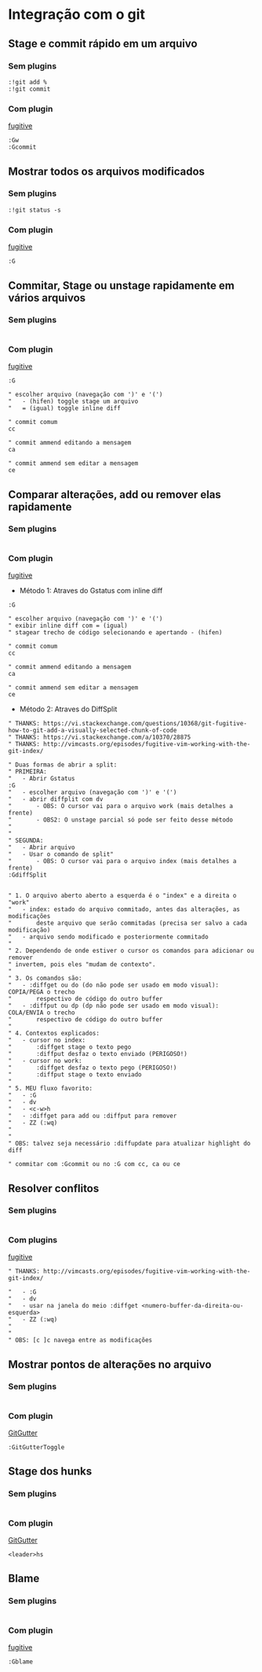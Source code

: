 # Integração com o git

## Stage e commit rápido em um arquivo
### Sem plugins
```vim
:!git add %
:!git commit
```
### Com plugin
[fugitive](https://github.com/tpope/vim-fugitive)
```vim
:Gw
:Gcommit
```

## Mostrar todos os arquivos modificados
### Sem plugins
```vim
:!git status -s
```
### Com plugin
[fugitive](https://github.com/tpope/vim-fugitive)
```vim
:G
```

## Commitar, Stage ou unstage rapidamente em vários arquivos
### Sem plugins
<!-- TODO -->
```vim
```
### Com plugin
[fugitive](https://github.com/tpope/vim-fugitive)
```vim
:G

" escolher arquivo (navegação com ')' e '(')
"   - (hifen) toggle stage um arquivo
"   = (igual) toggle inline diff

" commit comum
cc

" commit ammend editando a mensagem
ca

" commit ammend sem editar a mensagem
ce
```

## Comparar alterações, add ou remover elas rapidamente
### Sem plugins
<!-- TODO -->
```vim
```
### Com plugin
[fugitive](https://github.com/tpope/vim-fugitive)

- Método 1: Atraves do Gstatus com inline diff
```vim
:G

" escolher arquivo (navegação com ')' e '(')
" exibir inline diff com = (igual)
" stagear trecho de código selecionando e apertando - (hifen)

" commit comum
cc

" commit ammend editando a mensagem
ca

" commit ammend sem editar a mensagem
ce
```
 
- Método 2: Atraves do DiffSplit
```vim
" THANKS: https://vi.stackexchange.com/questions/10368/git-fugitive-how-to-git-add-a-visually-selected-chunk-of-code
" THANKS: https://vi.stackexchange.com/a/10370/28875
" THANKS: http://vimcasts.org/episodes/fugitive-vim-working-with-the-git-index/

" Duas formas de abrir a split:
" PRIMEIRA:
"   - Abrir Gstatus
:G
"   - escolher arquivo (navegação com ')' e '(')
"   - abrir diffplit com dv
"       - OBS: O cursor vai para o arquivo work (mais detalhes a frente)
"       - OBS2: O unstage parcial só pode ser feito desse método
"
"
" SEGUNDA:
"   - Abrir arquivo
"   - Usar o comando de split"
"       - OBS: O cursor vai para o arquivo index (mais detalhes a frente)
:GdiffSplit


" 1. O arquivo aberto aberto a esquerda é o "index" e a direita o "work"
"   - index: estado do arquivo commitado, antes das alterações, as modificações
"       deste arquivo que serão commitadas (precisa ser salvo a cada modificação)
"   - arquivo sendo modificado e posteriormente commitado
"
" 2. Dependendo de onde estiver o cursor os comandos para adicionar ou remover
" invertem, pois eles "mudam de contexto". 
"
" 3. Os comandos são:
"   - :diffget ou do (do não pode ser usado em modo visual): COPIA/PEGA o trecho 
"       respectivo de código do outro buffer
"   - :diffput ou dp (dp não pode ser usado em modo visual): COLA/ENVIA o trecho
"       respectivo de código do outro buffer
"
" 4. Contextos explicados:
"   - cursor no index:
"       :diffget stage o texto pego
"       :diffput desfaz o texto enviado (PERIGOSO!)
"   - cursor no work:
"       :diffget desfaz o texto pego (PERIGOSO!) 
"       :diffput stage o texto enviado
"
" 5. MEU fluxo favorito:
"   - :G
"   - dv
"   - <c-w>h
"   - :diffget para add ou :diffput para remover
"   - ZZ (:wq)
"
"
" OBS: talvez seja necessário :diffupdate para atualizar highlight do diff

" commitar com :Gcommit ou no :G com cc, ca ou ce
```

## Resolver conflitos
### Sem plugins
<!-- TODO -->
```vim
```

### Com plugins
[fugitive](https://github.com/tpope/vim-fugitive)
```vim
" THANKS: http://vimcasts.org/episodes/fugitive-vim-working-with-the-git-index/

"   - :G
"   - dv
"   - usar na janela do meio :diffget <numero-buffer-da-direita-ou-esquerda>
"   - ZZ (:wq)
"
"
" OBS: [c ]c navega entre as modificações
```

## Mostrar pontos de alterações no arquivo
### Sem plugins
<!-- TODO -->
```vim
```
### Com plugin
[GitGutter](https://github.com/airblade/vim-gitgutter)
```vim
:GitGutterToggle
```

## Stage dos hunks
### Sem plugins
<!-- TODO -->
```vim
```
### Com plugin
[GitGutter](https://github.com/airblade/vim-gitgutter)
```vim
<leader>hs
```

## Blame
### Sem plugins
<!-- TODO -->
```vim
```
### Com plugin
[fugitive](https://github.com/tpope/vim-fugitive)
```vim
:Gblame
```
